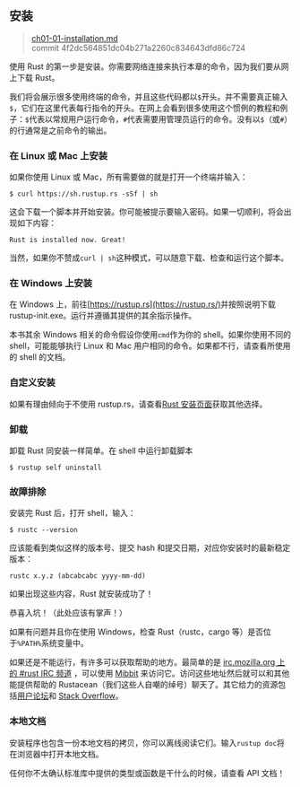 ## 安装

> [ch01-01-installation.md](https://github.com/rust-lang/book/blob/master/second-edition/src/ch01-01-installation.md)
> <br>
> commit 4f2dc564851dc04b271a2260c834643dfd86c724

使用 Rust 的第一步是安装。你需要网络连接来执行本章的命令，因为我们要从网上下载 Rust。

我们将会展示很多使用终端的命令，并且这些代码都以`$`开头。并不需要真正输入`$`，它们在这里代表每行指令的开头。在网上会看到很多使用这个惯例的教程和例子：`$`代表以常规用户运行命令，`#`代表需要用管理员运行的命令。没有以`$`（或`#`）的行通常是之前命令的输出。

### 在 Linux 或 Mac 上安装

如果你使用 Linux 或 Mac，所有需要做的就是打开一个终端并输入：

```
$ curl https://sh.rustup.rs -sSf | sh
```

这会下载一个脚本并开始安装。你可能被提示要输入密码。如果一切顺利，将会出现如下内容：

```
Rust is installed now. Great!
```

当然，如果你不赞成`curl | sh`这种模式，可以随意下载、检查和运行这个脚本。

### 在 Windows 上安装

在 Windows 上，前往[https://rustup.rs](https://rustup.rs/)<!-- ignore -->并按照说明下载 rustup-init.exe。运行并遵循其提供的其余指示操作。

本书其余 Windows 相关的命令假设你使用`cmd`作为你的 shell。如果你使用不同的 shell，可能能够执行 Linux 和 Mac 用户相同的命令。如果都不行，请查看所使用的 shell 的文档。

### 自定义安装

如果有理由倾向于不使用 rustup.rs，请查看[Rust 安装页面](https://www.rust-lang.org/install.html)获取其他选择。

### 卸载

卸载 Rust 同安装一样简单。在 shell 中运行卸载脚本

```
$ rustup self uninstall
```

### 故障排除

安装完 Rust 后，打开 shell，输入：

```
$ rustc --version
```

应该能看到类似这样的版本号、提交 hash 和提交日期，对应你安装时的最新稳定版本：

```
rustc x.y.z (abcabcabc yyyy-mm-dd)
```

如果出现这些内容，Rust 就安装成功了！

恭喜入坑！（此处应该有掌声！）

如果有问题并且你在使用 Windows，检查 Rust（rustc，cargo 等）是否位于`%PATH%`系统变量中。

如果还是不能运行，有许多可以获取帮助的地方。最简单的是 [irc.mozilla.org 上的 #rust IRC 频道][irc]<!-- ignore --> ，可以使用 [Mibbit][mibbit] 来访问它。访问这些地址然后就可以和其他能提供帮助的 Rustacean（我们这些人自嘲的绰号）聊天了。其它给力的资源包括[用户论坛][users]和 [Stack Overflow][stackoverflow]。

[irc]: irc://irc.mozilla.org/#rust
[mibbit]: http://chat.mibbit.com/?server=irc.mozilla.org&channel=%23rust
[users]: https://users.rust-lang.org/
[stackoverflow]: http://stackoverflow.com/questions/tagged/rust

### 本地文档

安装程序也包含一份本地文档的拷贝，你可以离线阅读它们。输入`rustup doc`将在浏览器中打开本地文档。

任何你不太确认标准库中提供的类型或函数是干什么的时候，请查看 API 文档！